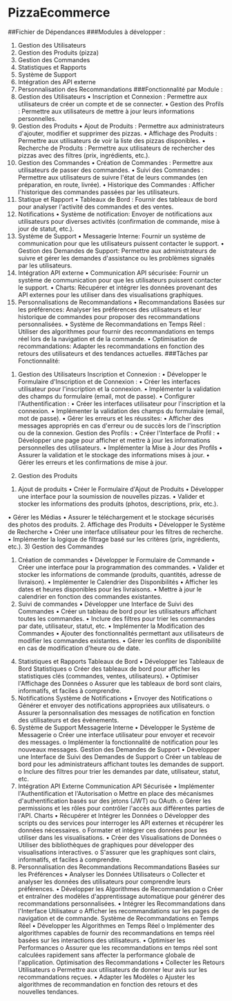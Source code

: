 # PizzaEcommerce
##Fichier de Dépendances
###Modules à développer :
1.	Gestion des Utilisateurs
2.	Gestion des Produits (pizza)
3.	Gestion des Commandes
4.	Statistiques et Rapports
5.	Système de Support
6.	Intégration des API externe	
7.	Personnalisation des Recommandations
###Fonctionnalité par Module :
1.	Gestion des Utilisateurs
•	Inscription et Connexion :   Permettre aux utilisateurs de créer un compte et de se connecter.
•	Gestion des Profils : Permettre aux utilisateurs de mettre à jour leurs informations personnelles.
2.	Gestion des Produits
•	Ajout de Produits : Permettre aux administrateurs d'ajouter, modifier et supprimer des pizzas.
•	Affichage des Produits : Permettre aux utilisateurs de voir la liste des pizzas disponibles.
•	Recherche de Produits : Permettre aux utilisateurs de rechercher des pizzas avec des filtres (prix, ingrédients, etc.).
3.	Gestion des Commandes
•	Création de Commandes : Permettre aux utilisateurs de passer des commandes.
•	Suivi des Commandes : Permettre aux utilisateurs de suivre l'état de leurs commandes (en préparation, en route, livrée).
•	Historique des Commandes : Afficher l'historique des commandes passées par les utilisateurs.
4.	Statique et Rapport
•	Tableaux de Bord : Fournir des tableaux de bord pour analyser l'activité des commandes et des ventes.
5.	Notifications
•	Système de notification: Envoyer de notifications aux utilisateurs pour diverses activités (confirmation de commande, mise à jour de statut, etc.).
6.	Système de Support
•	Messagerie Interne: Fournir un système de communication pour que les utilisateurs puissent contacter le support.
•	Gestion des Demandes de Support: Permettre aux administrateurs de suivre et gérer les demandes d'assistance ou les problèmes signalés par les utilisateurs.
7.	Intégration API externe
•	Communication API sécurisée: Fournir un système de communication pour que les utilisateurs puissent contacter le support.
•	Charts: Récupérer et intégrer les données provenant des API externes pour les utiliser dans des visualisations graphiques.
8.	Personnalisations de Recommandations
•	Recommandations Basées sur les préférences: Analyser les préférences des utilisateurs et leur historique de commandes pour proposer des recommandations personnalisées.
•	Système de Recommandations en Temps Réel : Utiliser des algorithmes pour fournir des recommandations en temps réel lors de la navigation et de la commande.
•	Optimisation de recommandations: Adapter les recommandations en fonction des retours des utilisateurs et des tendances actuelles.
###Tâches par Fonctionnalité:
1)	Gestion des Utilisateurs
Inscription et Connexion :
•	Développer le Formulaire d'Inscription et de Connexion :
•	Créer les interfaces utilisateur pour l'inscription et la connexion.
•	Implémenter la validation des champs du formulaire (email, mot de passe).
•	Configurer l'Authentification :
•	Créer les interfaces utilisateur pour l'inscription et la connexion.
•	Implémenter la validation des champs du formulaire (email, mot de passe).
•	Gérer les erreurs et les réussites:
•	Afficher des messages appropriés en cas d'erreur ou de succès lors de l'inscription ou de la connexion.
Gestion des Profils :
•	Créer l'Interface de Profil :
•	Développer une page pour afficher et mettre à jour les informations personnelles des utilisateurs.
•	 Implémenter la Mise à Jour des Profils
•	Assurer la validation et le stockage des informations mises à jour.
•	Gérer les erreurs et les confirmations de mise à jour.


2)	Gestion des Produits
1.	Ajout de produits
•	Créer le Formulaire d'Ajout de Produits
•	Développer une interface pour la soumission de nouvelles pizzas.
•	Valider et stocker les informations des produits (photos, descriptions, prix, etc.).

•	Gérer les Médias
•	Assurer le téléchargement et le stockage sécurisés des photos des produits.
2.	Affichage des Produits
•	Développer le Système de Recherche
•	Créer une interface utilisateur pour les filtres de recherche.
•	Implémenter la logique de filtrage basé sur les critères (prix, ingrédients, etc.).
3)	Gestion des Commandes
1.	Création de commandes
•	Développer le Formulaire de Commande
•	Créer une interface pour la programmation des commandes.
•	Valider et stocker les informations de commande (produits, quantités, adresse de livraison).
•	Implémenter le Calendrier des Disponibilités
•	Afficher les dates et heures disponibles pour les livraisons.
•	Mettre à jour le calendrier en fonction des commandes existantes.
2.	Suivi de commandes
•	Développer une Interface de Suivi des Commandes
•	Créer un tableau de bord pour les utilisateurs affichant toutes les commandes.
•	Inclure des filtres pour trier les commandes par date, utilisateur, statut, etc.
•	Implémenter la Modification des Commandes
•	Ajouter des fonctionnalités permettant aux utilisateurs de modifier les commandes existantes.
•	Gérer les conflits de disponibilité en cas de modification d'heure ou de date.
4)	Statistiques et Rapports
Tableaux de Bord
•	Développer les Tableaux de Bord Statistiques
o	Créer des tableaux de bord pour afficher les statistiques clés (commandes, ventes, utilisateurs).
•	Optimiser l'Affichage des Données
o	Assurer que les tableaux de bord sont clairs, informatifs, et faciles à comprendre.
5)	Notifications
Système de Notifications
•	Envoyer des Notifications
o	Générer et envoyer des notifications appropriées aux utilisateurs.
o	Assurer la personnalisation des messages de notification en fonction des utilisateurs et des événements.
6)	Système de Support
Messagerie Interne
•	Développer le Système de Messagerie
o	Créer une interface utilisateur pour envoyer et recevoir des messages.
o	Implémenter la fonctionnalité de notification pour les nouveaux messages.
Gestion des Demandes de Support
•	Développer une Interface de Suivi des Demandes de Support
o	Créer un tableau de bord pour les administrateurs affichant toutes les demandes de support.
o	Inclure des filtres pour trier les demandes par date, utilisateur, statut, etc.
7)	Intégration API Externe
Communication API Sécurisée
•	Implémenter l'Authentification et l'Autorisation
o	Mettre en place des mécanismes d'authentification basés sur des jetons (JWT) ou OAuth.
o	Gérer les permissions et les rôles pour contrôler l'accès aux différentes parties de l'API.
Charts
•	Récupérer et Intégrer les Données
o	Développer des scripts ou des services pour interroger les API externes et récupérer les données nécessaires.
o	Formater et intégrer ces données pour les utiliser dans les visualisations.
•	Créer des Visualisations de Données
o	Utiliser des bibliothèques de graphiques pour développer des visualisations interactives.
o	S'assurer que les graphiques sont clairs, informatifs, et faciles à comprendre.
8)	Personnalisation des Recommandations
Recommandations Basées sur les Préférences
•	Analyser les Données Utilisateurs
o	Collecter et analyser les données des utilisateurs pour comprendre leurs préférences.
•	Développer les Algorithmes de Recommandation
o	Créer et entraîner des modèles d'apprentissage automatique pour générer des recommandations personnalisées.
•	Intégrer les Recommandations dans l'Interface Utilisateur
o	Afficher les recommandations sur les pages de navigation et de commande.
Système de Recommandations en Temps Réel
•	Développer les Algorithmes en Temps Réel
o	Implémenter des algorithmes capables de fournir des recommandations en temps réel basées sur les interactions des utilisateurs.
•	Optimiser les Performances
o	Assurer que les recommandations en temps réel sont calculées rapidement sans affecter la performance globale de l'application.
Optimisation des Recommandations
•	Collecter les Retours Utilisateurs
o	Permettre aux utilisateurs de donner leur avis sur les recommandations reçues.
•	Adapter les Modèles
o	Ajuster les algorithmes de recommandation en fonction des retours et des nouvelles tendances.


